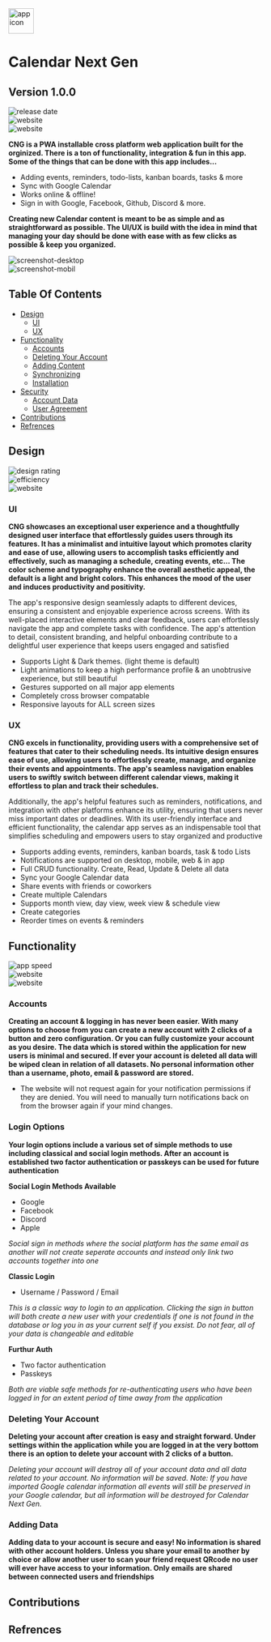 <img style="width: 50px; height: 50px;" src="./public/favicon.svg" alt="app icon" />

# Calendar Next Gen

## Version 1.0.0

<img src="https://img.shields.io/badge/Release-TBT-orange?style=for-the-badge&logo=react" alt="release date" /><br />
<img src="https://img.shields.io/badge/Web-Visit Site-violet?style=for-the-badge&logo=appveyor" alt="website" /><br />
<img src="https://img.shields.io/badge/License-MIT-indigo?style=for-the-badge&logo=opensourceinitiative" alt="website" /><br />

<p><b>CNG is a PWA installable cross platform web application built for the orginized. There is a ton of functionality, integration & fun in this app. Some of the things that can be done with this app includes...</b></p>

<ul>
<li>Adding events, reminders, todo-lists, kanban boards, tasks & more</li>
<li>Sync with Google Calendar</li>
<li>Works online & offline!</li>
<li>Sign in with Google, Facebook, Github, Discord & more.</li>
</ul>

<p><b>Creating new Calendar content is meant to be as simple and as straightforward as possible. The UI/UX is build with the idea in mind that managing your day should be done with ease with as few clicks as possible & keep you organized.</b></p>

<img src="./public/screenshots/calng-desktop.png" alt="screenshot-desktop" /><br/>
<img src="./public/screenshots/calng-mobile.png" alt="screenshot-mobil" /><br/>

## Table Of Contents

- <a href="#design">Design</a>
  - <a href="#ui">UI</a>
  - <a href="#ux">UX</a>
- <a href="#functionality">Functionality</a>
  - <a href="#accounts">Accounts</a>
  - <a href="#delete-your-account">Deleting Your Account</a>
  - <a href="#adding-content">Adding Content</a>
  - <a href="#syncronizing">Synchronizing</a>
  - <a href="#installation">Installation</a>
- <a href="#security">Security</a>
  - <a href="#account-data">Account Data</a>
  - <a href="#user-agreement">User Agreement</a>
- <a href="#contributions">Contributions</a>
- <a href="#refrences">Refrences</a>

## Design

<img src="https://img.shields.io/badge/UI/UX-Optimal-green?style=flat&logo=appveyor" alt="design rating" /><br />
<img src="https://img.shields.io/badge/Effecient-10/10-green?style=flat&logo=appveyor" alt="efficiency" /><br />
<img src="https://img.shields.io/badge/Sleek-10/10-green?style=flat&logo=databricks" alt="website" /><br />

### UI

<p><b>CNG showcases an exceptional user experience and a thoughtfully designed user interface that effortlessly guides users through its features. It has a minimalist and intuitive layout which promotes clarity and ease of use, allowing users to accomplish tasks efficiently and effectively, such as managing a schedule, creating events, etc... The color scheme and typography enhance the overall aesthetic appeal, the default is a light and bright colors. This enhances the mood of the user and induces productivity and positivity.</b></p>

<p>The app's responsive design seamlessly adapts to different devices, ensuring a consistent and enjoyable experience across screens. With its well-placed interactive elements and clear feedback, users can effortlessly navigate the app and complete tasks with confidence. The app's attention to detail, consistent branding, and helpful onboarding contribute to a delightful user experience that keeps users engaged and satisfied</b></p>

<ul>
<li>Supports Light & Dark themes. (light theme is default)</li>
<li>Light animations to keep a high performance profile & an unobtrusive experience, but still beautiful</li>
<li>Gestures supported on all major app elements</li>
<li>Completely cross browser compatable</li>
<li>Responsive layouts for ALL screen sizes</li>
</ul>

### UX

<p><b>CNG excels in functionality, providing users with a comprehensive set of features that cater to their scheduling needs. Its intuitive design ensures ease of use, allowing users to effortlessly create, manage, and organize their events and appointments. The app's seamless navigation enables users to swiftly switch between different calendar views, making it effortless to plan and track their schedules.</b></p>

<p>Additionally, the app's helpful features such as reminders, notifications, and integration with other platforms enhance its utility, ensuring that users never miss important dates or deadlines. With its user-friendly interface and efficient functionality, the calendar app serves as an indispensable tool that simplifies scheduling and empowers users to stay organized and productive</b></p>

<ul>
<li>Supports adding events, reminders, kanban boards, task & todo Lists</li>
<li>Notifications are supported on desktop, mobile, web & in app</li>
<li>Full CRUD functionality. Create, Read, Update & Delete all data</li>
<li>Sync your Google Calendar data</li>
<li>Share events with friends or coworkers</li>
<li>Create multiple Calendars</li>
<li>Supports month view, day view, week view & schedule view</li>
<li>Create categories</li>
<li>Reorder times on events & reminders</li>
</ul>

## Functionality

<img src="https://img.shields.io/badge/Speed-10/10-green?style=flat&logo=appveyor" alt="app speed" /><br />
<img src="https://img.shields.io/badge/Informative-10/10-green?style=flat&logo=appveyor" alt="website" /><br />
<img src="https://img.shields.io/badge/Data Reliability-10/10-green?style=flat&logo=appveyor" alt="website" /><br />

### Accounts

<p><b>Creating an account & logging in has never been easier. With many options to choose from you can create a new account with 2 clicks of a button and zero configuration. Or you can fully customize your account as you desire. The data which is stored within the application for new users is minimal and secured. If ever your account is deleted all data will be wiped clean in relation of all datasets. No personal information other than a username, photo, email & password are stored.</b></p>

<ul>
<li>The website will not request again for your notification permissions if they are denied. You will need to manually turn notifications back on from the browser again if your mind changes.</li>
</ul>

### Login Options

<p><b>Your login options include a various set of simple methods to use including classical and social login methods. After an account is established two factor authentication or passkeys can be used for future authentication</b></p>

<p><b>Social Login Methods Available</b></p>

<ul>
<li>Google</li>
<li>Facebook</li>
<li>Discord</li>
<li>Apple</li>
</ul>

<i>Social sign in methods where the social platform has the same email as another will not create seperate accounts and instead only link two accounts together into one</i>

<p><b>Classic Login</b></p>

<ul>
<li>Username / Password / Email</li>
</ul>

<i>This is a classic way to login to an application. Clicking the sign in button will both create a new user with your credentials if one is not found in the database or log you in as your current self if you exsist. Do not fear, all of your data is changeable and editable</i>

<p><b>Furthur Auth</b></p>

<ul>
<li>Two factor authentication</li>
<li>Passkeys</li>
</ul>

<i>Both are viable safe methods for re-authenticating users who have been logged in for an extent period of time away from the application</i>

### Deleting Your Account

<p><b>Deleting your account after creation is easy and straight forward. Under settings within the application while you are logged in at the very bottom there is an option to delete your account with 2 clicks of a button.</b></p>

<i>Deleting your account will destroy all of your account data and all data related to your account. No information will be saved. Note: If you have imported Google calendar information all events will still be preserved in your Google calendar, but all information will be destroyed for Calendar Next Gen.</i>

### Adding Data

<p><b>Adding data to your account is secure and easy! No information is shared with other account holders. Unless you share your email to another by choice or allow another user to scan your friend request QRcode no user will ever have access to your information. Only emails are shared between connected users and friendships</b></p>

## Contributions

## Refrences
